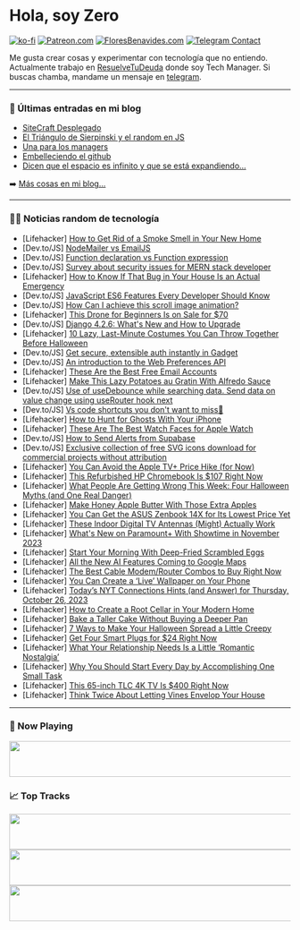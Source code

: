 # Hola, soy Zero

[![ko-fi](https://ko-fi.com/img/githubbutton_sm.svg)](https://ko-fi.com/J3J4N0LUK)
[![Patreon.com](https://img.shields.io/endpoint.svg?url=https%3A%2F%2Fshieldsio-patreon.vercel.app%2Fapi%3Fusername%3Dzerodragon%26type%3Dpatrons&style=for-the-badge)](https://patreon.com/zerodragon)
[![FloresBenavides.com](https://img.shields.io/website?down_message=oops&label=MiBlog&style=for-the-badge&up_message=online&url=https%3A%2F%2Ffloresbenavides.com)](https://floresbenavides.com)
[![Telegram Contact](https://img.shields.io/badge/escr%C3%ADbeme-ZeroDragon-%2326A5E4?style=for-the-badge&logo=telegram)](https://t.me/zerodragon)

Me gusta crear cosas y experimentar con tecnología que no entiendo.
Actualmente trabajo en [ResuelveTuDeuda](http://github.com/resuelve) donde soy Tech Manager.
Si buscas chamba, mandame un mensaje en [telegram](https://t.me/zerodragon).

---

### 📕 Últimas entradas en mi blog
<!-- BLOG-POST-LIST:START -->
- [SiteCraft Desplegado](https://floresbenavides.com/sitecraft-desplegado/)
- [El Triángulo de Sierpinski y el random en JS](https://floresbenavides.com/el-triangulo-de-sierpinski-y-el-random-en-js/)
- [Una para los managers](https://floresbenavides.com/una-para-los-managers/)
- [Embelleciendo el github](https://floresbenavides.com/embelleciendo-el-github/)
- [Dicen que el espacio es infinito y que se está expandiendo…](https://floresbenavides.com/dicen-que-el-espacio-es-infinito-y-que-se-esta-expandiendo/)
<!-- BLOG-POST-LIST:END -->

➡️ [Más cosas en mi blog...](https://floresbenavides.com)

---

### 👨‍💻 Noticias random de tecnología
<!-- TECH-POSTS:START -->
- [Lifehacker] [How to Get Rid of a Smoke Smell in Your New Home](https://lifehacker.com/get-rid-of-cigarette-smell-in-house-1850962845)
- [Dev.to/JS] [NodeMailer vs EmailJS](https://dev.to/scofieldidehen/nodemailer-vs-emailjs-5fdl)
- [Dev.to/JS] [Function declaration vs Function expression](https://dev.to/cravencraven/function-declaration-vs-function-expression-1jd9)
- [Dev.to/JS] [Survey about security issues for MERN stack developer](https://dev.to/royal1214v/survey-about-security-issues-for-mern-stack-developer-28f8)
- [Lifehacker] [How to Know If That Bug in Your House Is an Actual Emergency](https://lifehacker.com/how-to-know-if-that-bug-in-your-house-is-an-actual-emer-1850962180)
- [Dev.to/JS] [JavaScript ES6 Features Every Developer Should Know](https://dev.to/baransel/javascript-es6-features-every-developer-should-know-40el)
- [Dev.to/JS] [How Can I achieve this scroll image animation?](https://dev.to/saimasawrin/how-can-i-achieve-this-scroll-image-animation-11n2)
- [Lifehacker] [This Drone for Beginners Is on Sale for $70](https://lifehacker.com/this-drone-for-beginners-is-on-sale-for-70-1850955594)
- [Dev.to/JS] [Django 4.2.6: What&#39;s New and How to Upgrade](https://dev.to/akashakki/django-426-whats-new-and-how-to-upgrade-3n20)
- [Lifehacker] [10 Lazy, Last-Minute Costumes You Can Throw Together Before Halloween](https://lifehacker.com/10-lazy-last-minute-costumes-you-can-throw-together-be-1849710458)
- [Dev.to/JS] [Get secure, extensible auth instantly in Gadget](https://dev.to/gadgetdev/get-secure-extensible-auth-instantly-in-gadget-5dlk)
- [Dev.to/JS] [An introduction to the Web Preferences API](https://dev.to/logrocket/an-introduction-to-the-web-preferences-api-42l9)
- [Lifehacker] [These Are the Best Free Email Accounts](https://lifehacker.com/best-free-email-accounts-1850769983)
- [Lifehacker] [Make This Lazy Potatoes au Gratin With Alfredo Sauce](https://lifehacker.com/easy-potatoes-au-gratin-1850962376)
- [Dev.to/JS] [Use of useDebounce while searching data. Send data on value change using useRouter hook next](https://dev.to/imsan/use-of-usedebounce-while-searching-data-send-data-on-value-change-using-userouter-hook-next-1e30)
- [Dev.to/JS] [Vs code shortcuts you don&#39;t want to miss🤔](https://dev.to/anand69505358/vs-code-shortcuts-you-dont-want-to-miss-c2g)
- [Lifehacker] [How to Hunt for Ghosts With Your iPhone](https://lifehacker.com/how-to-hunt-for-ghosts-with-your-iphone-1850934303)
- [Lifehacker] [These Are The Best Watch Faces for Apple Watch](https://lifehacker.com/best-apple-watch-faces-1850961202)
- [Dev.to/JS] [How to Send Alerts from Supabase](https://dev.to/patrikbraborec/how-to-send-alerts-from-supabase-3kl5)
- [Dev.to/JS] [Exclusive collection of free SVG icons download for commercial projects without attribution](https://dev.to/nikrunic/exclusive-collection-of-free-svg-icons-downloadfor-commercial-projects-without-attribution-5254)
- [Lifehacker] [You Can Avoid the Apple TV+ Price Hike &lpar;for Now&rpar;](https://lifehacker.com/you-can-avoid-the-apple-tv-price-hike-for-now-1850957710)
- [Lifehacker] [This Refurbished HP Chromebook Is $107 Right Now](https://lifehacker.com/this-refurbished-hp-chromebook-is-107-right-now-1850955561)
- [Lifehacker] [What People Are Getting Wrong This Week: Four Halloween Myths &lpar;and One Real Danger&rpar;](https://lifehacker.com/what-people-are-getting-wrong-this-week-four-halloween-1850960766)
- [Lifehacker] [Make Honey Apple Butter With Those Extra Apples](https://lifehacker.com/make-honey-apple-butter-with-those-extra-apples-1849539652)
- [Lifehacker] [You Can Get the ASUS Zenbook 14X for Its Lowest Price Yet](https://lifehacker.com/you-can-get-the-asus-zenbook-14x-for-its-lowest-price-y-1850959975)
- [Lifehacker] [These Indoor Digital TV Antennas &lpar;Might&rpar; Actually Work](https://lifehacker.com/best-digital-tv-antennas-1850958729)
- [Lifehacker] [What&#39;s New on Paramount+ With Showtime in November 2023](https://lifehacker.com/whats-new-on-paramount-with-showtime-in-november-2023-1850958769)
- [Lifehacker] [Start Your Morning With Deep-Fried Scrambled Eggs](https://lifehacker.com/deep-fried-scrambled-eggs-recipe-1850960422)
- [Lifehacker] [All the New AI Features Coming to Google Maps](https://lifehacker.com/google-maps-ai-features-1850958601)
- [Lifehacker] [The Best Cable Modem/Router Combos to Buy Right Now](https://lifehacker.com/best-cable-modem-router-combos-for-most-people-1850958525)
- [Lifehacker] [You Can Create a ‘Live’ Wallpaper on Your Phone](https://lifehacker.com/you-can-create-a-live-wallpaper-on-your-phone-1850825279)
- [Lifehacker] [Today’s NYT Connections Hints &lpar;and Answer&rpar; for Thursday, October 26, 2023](https://lifehacker.com/nyt-connections-answer-today-october-26-2023-1850953242)
- [Lifehacker] [How to Create a Root Cellar in Your Modern Home](https://lifehacker.com/how-to-create-a-root-cellar-in-your-modern-home-1850958423)
- [Lifehacker] [Bake a Taller Cake Without Buying a Deeper Pan](https://lifehacker.com/bake-a-taller-cake-without-buying-a-deeper-pan-1850959115)
- [Lifehacker] [7 Ways to Make Your Halloween Spread a Little Creepy](https://lifehacker.com/7-ways-to-make-your-halloween-spread-a-little-creepy-1850959121)
- [Lifehacker] [Get Four Smart Plugs for $24 Right Now](https://lifehacker.com/get-four-smart-plugs-for-24-right-now-1850955497)
- [Lifehacker] [What Your Relationship Needs Is a Little ‘Romantic Nostalgia’](https://lifehacker.com/what-your-relationship-needs-is-a-little-romantic-nost-1850955371)
- [Lifehacker] [Why You Should Start Every Day by Accomplishing One Small Task](https://lifehacker.com/why-you-should-start-every-day-by-accomplishing-one-sma-1850958333)
- [Lifehacker] [This 65-inch TLC 4K TV Is $400 Right Now](https://lifehacker.com/this-65-inch-tlc-4k-tv-is-400-right-now-1850959252)
- [Lifehacker] [Think Twice About Letting Vines Envelop Your House](https://lifehacker.com/think-twice-about-letting-vines-envelop-your-house-1850958235)<!-- TECH-POSTS:END -->

---

### 🎵 Now Playing
<a href="https://spotify-now-playing-dun.vercel.app/now-playing?open"><img src="https://spotify-now-playing-dun.vercel.app/now-playing" width="540" height="64"></a>

### 📈 Top Tracks
<a href="https://spotify-now-playing-dun.vercel.app/top-tracks?i=1&open"><img src="https://spotify-now-playing-dun.vercel.app/top-tracks?i=1" width="540" height="64"></a>
<a href="https://spotify-now-playing-dun.vercel.app/top-tracks?i=2&open"><img src="https://spotify-now-playing-dun.vercel.app/top-tracks?i=2" width="540" height="64"></a>
<a href="https://spotify-now-playing-dun.vercel.app/top-tracks?i=3&open"><img src="https://spotify-now-playing-dun.vercel.app/top-tracks?i=3" width="540" height="64"></a>
